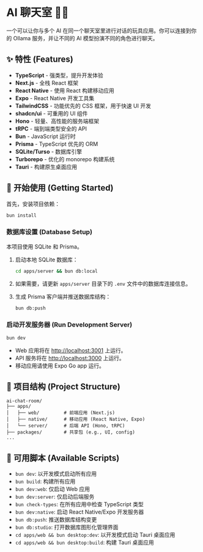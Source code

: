 # AI 聊天室 🤖💬

一个可以让你与多个 AI 在同一个聊天室里进行对话的玩具应用。你可以连接到你的 Ollama 服务，并让不同的 AI 模型扮演不同的角色进行聊天。

## ✨ 特性 (Features)

- **TypeScript** - 强类型，提升开发体验
- **Next.js** - 全栈 React 框架
- **React Native** - 使用 React 构建移动应用
- **Expo** - React Native 开发工具集
- **TailwindCSS** - 功能优先的 CSS 框架，用于快速 UI 开发
- **shadcn/ui** - 可重用的 UI 组件
- **Hono** - 轻量、高性能的服务端框架
- **tRPC** - 端到端类型安全的 API
- **Bun** - JavaScript 运行时
- **Prisma** - TypeScript 优先的 ORM
- **SQLite/Turso** - 数据库引擎
- **Turborepo** - 优化的 monorepo 构建系统
- **Tauri** - 构建原生桌面应用

## 🚀 开始使用 (Getting Started)

首先，安装项目依赖：

```bash
bun install
```

### 数据库设置 (Database Setup)

本项目使用 SQLite 和 Prisma。

1. 启动本地 SQLite 数据库：

    ```bash
    cd apps/server && bun db:local
    ```

2. 如果需要，请更新 `apps/server` 目录下的 `.env` 文件中的数据库连接信息。

3. 生成 Prisma 客户端并推送数据库结构：

    ```bash
    bun db:push
    ```

### 启动开发服务器 (Run Development Server)

```bash
bun dev
```

- Web 应用将在 [http://localhost:3001](http://localhost:3001) 上运行。
- API 服务将在 [http://localhost:3000](http://localhost:3000) 上运行。
- 移动应用请使用 Expo Go app 运行。

## 📂 项目结构 (Project Structure)

```
ai-chat-room/
├── apps/
│   ├── web/         # 前端应用 (Next.js)
│   ├── native/      # 移动应用 (React Native, Expo)
│   └── server/      # 后端 API (Hono, tRPC)
├── packages/        # 共享包 (e.g., UI, config)
...
```

## 📜 可用脚本 (Available Scripts)

- `bun dev`: 以开发模式启动所有应用
- `bun build`: 构建所有应用
- `bun dev:web`: 仅启动 Web 应用
- `bun dev:server`: 仅启动后端服务
- `bun check-types`: 在所有应用中检查 TypeScript 类型
- `bun dev:native`: 启动 React Native/Expo 开发服务器
- `bun db:push`: 推送数据库结构变更
- `bun db:studio`: 打开数据库图形化管理界面
- `cd apps/web && bun desktop:dev`: 以开发模式启动 Tauri 桌面应用
- `cd apps/web && bun desktop:build`: 构建 Tauri 桌面应用
